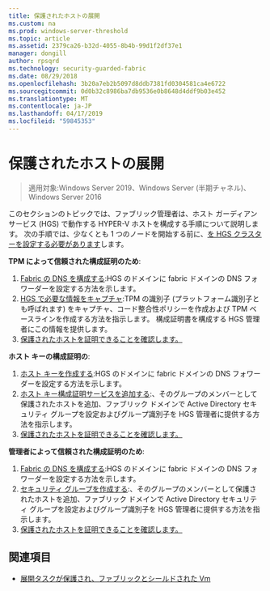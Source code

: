 ```yaml
---
title: 保護されたホストの展開
ms.custom: na
ms.prod: windows-server-threshold
ms.topic: article
ms.assetid: 2379ca26-b32d-4055-8b4b-99d1f2df37e1
manager: dongill
author: rpsqrd
ms.technology: security-guarded-fabric
ms.date: 08/29/2018
ms.openlocfilehash: 3b20a7eb2b5097d8ddb7381fd0304581ca4e6722
ms.sourcegitcommit: 0d0b32c8986ba7db9536e0b8648d4ddf9b03e452
ms.translationtype: MT
ms.contentlocale: ja-JP
ms.lasthandoff: 04/17/2019
ms.locfileid: "59845353"
---
```

# <a name="deploy-guarded-hosts"></a>保護されたホストの展開

>適用対象:Windows Server 2019、Windows Server (半期チャネル)、Windows Server 2016

このセクションのトピックでは、ファブリック管理者は、ホスト ガーディアン サービス (HGS) で動作する HYPER-V ホストを構成する手順について説明します。 次の手順では、少なくとも 1 つのノードを開始する前に、[を HGS クラスターを設定する必要があります](guarded-fabric-setting-up-the-host-guardian-service-hgs.md)します。

**TPM によって信頼された構成証明のため**:
1. [Fabric の DNS を構成する](guarded-fabric-configuring-fabric-dns.md):HGS のドメインに fabric ドメインの DNS フォワーダーを設定する方法を示します。
2. [HGS で必要な情報をキャプチャ](guarded-fabric-tpm-trusted-attestation-capturing-hardware.md):TPM の識別子 (プラットフォーム識別子とも呼ばれます) をキャプチャ、コード整合性ポリシーを作成および TPM ベースラインを作成する方法を指示します。 構成証明書を構成する HGS 管理者にこの情報を提供します。
3. [保護されたホストを証明できることを確認します。](guarded-fabric-confirm-hosts-can-attest-successfully.md)

**ホスト キーの構成証明の**:
1. [ホスト キーを作成する](guarded-fabric-create-host-key.md#create-a-host-key):HGS のドメインに fabric ドメインの DNS フォワーダーを設定する方法を示します。
2. [ホスト キー構成証明サービスを追加する](guarded-fabric-create-host-key.md#add-the-host-key-to-the-attestation-service):、そのグループのメンバーとして保護されたホストを追加、ファブリック ドメインで Active Directory セキュリティ グループを設定およびグループ識別子を HGS 管理者に提供する方法を指示します。 
3. [保護されたホストを証明できることを確認します。](guarded-fabric-confirm-hosts-can-attest-successfully.md)


**管理者によって信頼された構成証明のため**:
1. [Fabric の DNS を構成する](guarded-fabric-configuring-fabric-dns.md):HGS のドメインに fabric ドメインの DNS フォワーダーを設定する方法を示します。
2. [セキュリティ グループを作成する](guarded-fabric-admin-trusted-attestation-creating-a-security-group.md):、そのグループのメンバーとして保護されたホストを追加、ファブリック ドメインで Active Directory セキュリティ グループを設定およびグループ識別子を HGS 管理者に提供する方法を指示します。 
3. [保護されたホストを証明できることを確認します。](guarded-fabric-confirm-hosts-can-attest-successfully.md)


## <a name="see-also"></a>関連項目

- [展開タスクが保護され、ファブリックとシールドされた Vm](guarded-fabric-deploying-hgs-overview.md#deployment-tasks-for-guarded-fabrics-and-shielded-vms)
